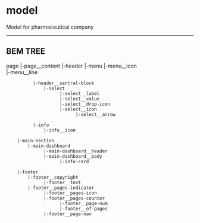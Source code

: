 # model
Model for pharmaceutical company

----------------------
BEM TREE
----------------------

page
  |-page__content 
        |-header
              |-menu
                  |-menu__icon    
                        |-menu__line    
              
              |-header__sentral-block
                  |-select
                        |-select__label
                        |-select__value
                        |-select__drop-icon
                        |-select__icon
                              |-select__arrow

              |-info
                  |-info__icon

        |-main-section
            |-main-dashboard
                  |-main-dashboard__header
                  |-main-dashboard__body
                        |-info-card
            
        |-footer
            |-footer__copyright
                  |-footer__text
            |-footer__pages-indicator
                  |-footer__pages-icon
                  |-footer__pages-counter
                        |-footer__page-num
                        |-footer__of-pages
                  |-footer__page-nav
